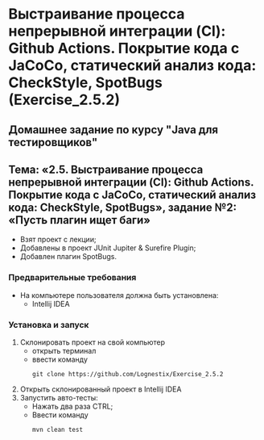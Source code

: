 # Выстраивание процесса непрерывной интеграции (CI): Github Actions. Покрытие кода с JaCoCo, статический анализ кода: CheckStyle, SpotBugs (Exercise_2.5.2)
## Домашнее задание по курсу "Java для тестировщиков"
## Тема: «2.5. Выстраивание процесса непрерывной интеграции (CI): Github Actions. Покрытие кода с JaCoCo, статический анализ кода: CheckStyle, SpotBugs», задание №2: «Пусть плагин ищет баги»
- Взят проект с лекции;
- Добавлены в проект JUnit Jupiter & Surefire Plugin;
- Добавлен плагин SpotBugs.
### Предварительные требования
- На компьютере пользователя должна быть установлена:
	- Intellij IDEA
### Установка и запуск
1. Склонировать проект на свой компьютер
	- открыть терминал
	- ввести команду 
		```
		git clone https://github.com/Lognestix/Exercise_2.5.2
		```
1. Открыть склонированный проект в Intellij IDEA
1. Запустить авто-тесты:
	- Нажать два раза CTRL;
	- Ввести команду 
		```
		mvn clean test
		```		